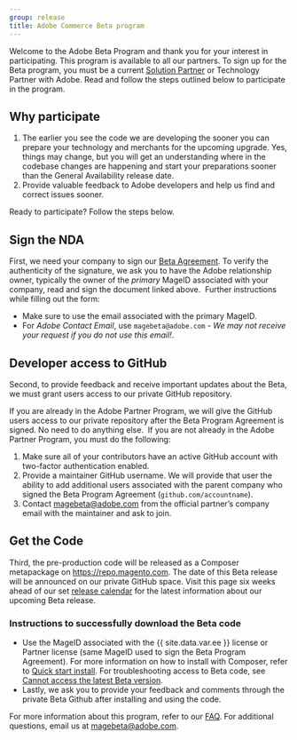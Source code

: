 ```yaml
---
group: release
title: Adobe Commerce Beta program
---
```


Welcome to the Adobe Beta Program and thank you for your interest in participating.
This program is available to all our partners.
To sign up for the Beta program, you must be a current [Solution Partner][] or Technology Partner with Adobe.
Read and follow the steps outlined below to participate in the program.

## Why participate

1. The earlier you see the code we are developing the sooner you can prepare your technology and merchants for the upcoming upgrade.
   Yes, things may change, but you will get an understanding where in the codebase changes are happening and start your preparations sooner than the General Availability release date.
1. Provide valuable feedback to Adobe developers and help us find and correct issues sooner.

Ready to participate? Follow the steps below.

## Sign the NDA

First, we need your company to sign our [Beta Agreement][].
To verify the authenticity of the signature, we ask you to have the Adobe relationship owner, typically the owner of the _primary_ MageID associated with your company, read and sign the document linked above.
​
Further instructions while filling out the form:

-  Make sure to use the email associated with the primary MageID.
-  For _Adobe Contact Email_, use `magebeta@adobe.com` - _We may not receive your request if you do not use this email!_.

## Developer access to GitHub

Second, to provide feedback and receive important updates about the Beta, we must grant users access to our private GitHub repository.

If you are already in the Adobe Partner Program, we will give the GitHub users access to our private repository after the Beta Program Agreement is signed.
No need to do anything else.
​
If you are not already in the Adobe Partner Program, you must do the following:

1. Make sure all of your contributors have an active GitHub account with two-factor authentication enabled.
1. Provide a maintainer GitHub username. We will provide that user the ability to add additional users associated with the parent company who signed the Beta Program Agreement (`github.com/accountname`).
1. Contact <magebeta@adobe.com> from the official partner’s company email with the maintainer and ask to join.

## Get the Code

Third, the pre-production code will be released as a Composer metapackage on <https://repo.magento.com>.
The date of this Beta release will be announced on our private GitHub space.
Visit this page six weeks ahead of our set [release calendar][] for the latest information about our upcoming Beta release.
​
### Instructions to successfully download the Beta code

-  Use the MageID associated with the {{ site.data.var.ee }} license or Partner license (same MageID used to sign the Beta Program Agreement).
   For more information on how to install with Composer, refer to [Quick start install][].
   For troubleshooting access to Beta code, see [Cannot access the latest Beta version][].
-  Lastly, we ask you to provide your feedback and comments through the private Beta Github after installing and using the code.

For more information about this program, refer to our [FAQ][].
For additional questions, email us at <magebeta@adobe.com>.

<!-- Link definitions -->
[Beta Agreement]: https://experiencecloudpanel.adobe.com/c/r/mbeta
[Cannot access the latest Beta version]: https://support.magento.com/hc/en-us/articles/360048169471
[FAQ]: https://fieldreadiness-adobe.highspot.com/items/5e5e6b8fc714332f32a7cd96?lfrm=rhp.0
[Quick start install]: {{site.baseurl}}{{site.gdeurl}}/install-gde/composer.html
[release calendar]: {{site.baseurl}}/release/
[Solution Partner]: {{site.baseurl}}/community/contribution-programs.html